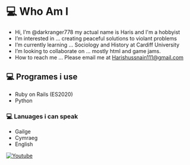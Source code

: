 # 💻 Who Am I

-  Hi, I’m @darkranger778 my actual name is Haris and I'm a hobbyist
-  I’m interested in ... creating peaceful solutions to violant problems
-  I’m currently learning ... Sociology and History at Cardiff University
-  I’m looking to collaborate on ... mostly html and game jams. 
-  How to reach me ... Please email me at Harishussnain111@gmail.com

## 💻 Programes i use
- Ruby on Rails (ES2020)
- Python

### 💻 Lanuages i can speak
- Gailge
- Cymraeg
- English

<a href="https://www.youtube.com/channel/UCR1OACFcSLu6y_1HppDno7g">
  <img
    alt="Youtube"
    src="https://img.shields.io/badge/youtube-ff0000?logo=youtube&logoColor=white&style=for-the-badge"

